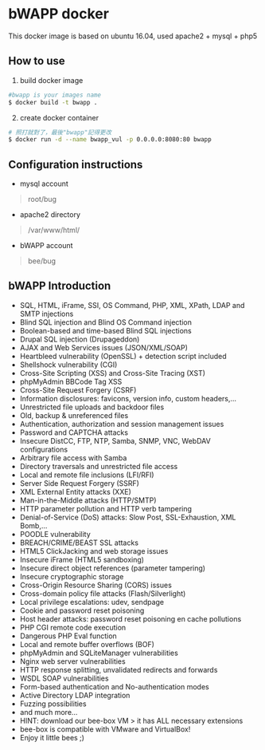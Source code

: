 # bWAPP docker
This docker image is based on ubuntu 16.04, used apache2 + mysql + php5 

## How to use

1. build docker image

```bash
#bwapp is your images name
$ docker build -t bwapp .
```

2. create docker container

```bash
# 照打就對了，最後"bwapp"記得更改
$ docker run -d --name bwapp_vul -p 0.0.0.0:8080:80 bwapp
```



## Configuration instructions

* mysql account
> root/bug

* apache2 directory
> /var/www/html/

* bWAPP account
> bee/bug

## bWAPP Introduction

* SQL, HTML, iFrame, SSI, OS Command, PHP, XML, XPath, LDAP and SMTP injections
* Blind SQL injection and Blind OS Command injection
* Boolean-based and time-based Blind SQL injections
* Drupal SQL injection (Drupageddon)
* AJAX and Web Services issues (JSON/XML/SOAP)
* Heartbleed vulnerability (OpenSSL) + detection script included
* Shellshock vulnerability (CGI)
* Cross-Site Scripting (XSS) and Cross-Site Tracing (XST)
* phpMyAdmin BBCode Tag XSS
* Cross-Site Request Forgery (CSRF)
* Information disclosures: favicons, version info, custom headers,...
* Unrestricted file uploads and backdoor files
* Old, backup & unreferenced files
* Authentication, authorization and session management issues
* Password and CAPTCHA attacks
* Insecure DistCC, FTP, NTP, Samba, SNMP, VNC, WebDAV configurations
* Arbitrary file access with Samba
* Directory traversals and unrestricted file access
* Local and remote file inclusions (LFI/RFI)
* Server Side Request Forgery (SSRF)
* XML External Entity attacks (XXE)
* Man-in-the-Middle attacks (HTTP/SMTP)
* HTTP parameter pollution and HTTP verb tampering
* Denial-of-Service (DoS) attacks: Slow Post, SSL-Exhaustion, XML Bomb,...
* POODLE vulnerability
* BREACH/CRIME/BEAST SSL attacks
* HTML5 ClickJacking and web storage issues
* Insecure iFrame (HTML5 sandboxing)
* Insecure direct object references (parameter tampering)
* Insecure cryptographic storage
* Cross-Origin Resource Sharing (CORS) issues
* Cross-domain policy file attacks (Flash/Silverlight)
* Local privilege escalations: udev, sendpage
* Cookie and password reset poisoning
* Host header attacks: password reset poisoning en cache pollutions
* PHP CGI remote code execution
* Dangerous PHP Eval function
* Local and remote buffer overflows (BOF)
* phpMyAdmin and SQLiteManager vulnerabilities
* Nginx web server vulnerabilities
* HTTP response splitting, unvalidated redirects and forwards
* WSDL SOAP vulnerabilities
* Form-based authentication and No-authentication modes
* Active Directory LDAP integration
* Fuzzing possibilities
* and much more...
* HINT: download our bee-box VM > it has ALL necessary extensions
* bee-box is compatible with VMware and VirtualBox!
* Enjoy it little bees ;)